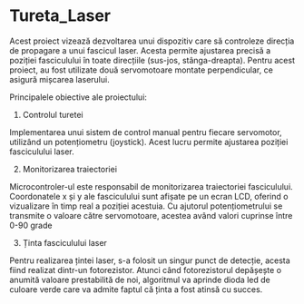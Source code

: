 # Tureta_Laser

Acest proiect vizează dezvoltarea unui dispozitiv care să controleze direcția de propagare a unui fascicul laser. Acesta permite ajustarea precisă a poziției fasciculului în toate direcțiile (sus-jos, stânga-dreapta). Pentru acest proiect, au fost utilizate două servomotoare montate perpendicular, ce asigură mișcarea laserului. 

Principalele obiective ale proiectului:

1.	Controlul turetei

Implementarea unui sistem de control manual pentru fiecare servomotor, utilizând un potențiometru (joystick). Acest lucru permite ajustarea poziției fasciculului laser.

2.	Monitorizarea traiectoriei

Microcontroler-ul este responsabil de monitorizarea traiectoriei fasciculului. Coordonatele x și y ale fasciculului sunt afișate pe un ecran LCD, oferind o vizualizare în timp real a poziției acestuia.
Cu ajutorul potențiometrului se transmite o valoare către servomotoare, acestea având valori cuprinse între 0-90 grade 


3.	Ținta fasciculului laser

Pentru realizarea țintei laser, s-a folosit un singur punct de detecție, acesta fiind realizat dintr-un  fotorezistor. Atunci când fotorezistorul depășește o anumită valoare prestabilită de noi, algoritmul va aprinde dioda led de culoare verde care va admite faptul că ținta a fost atinsă  cu succes.


